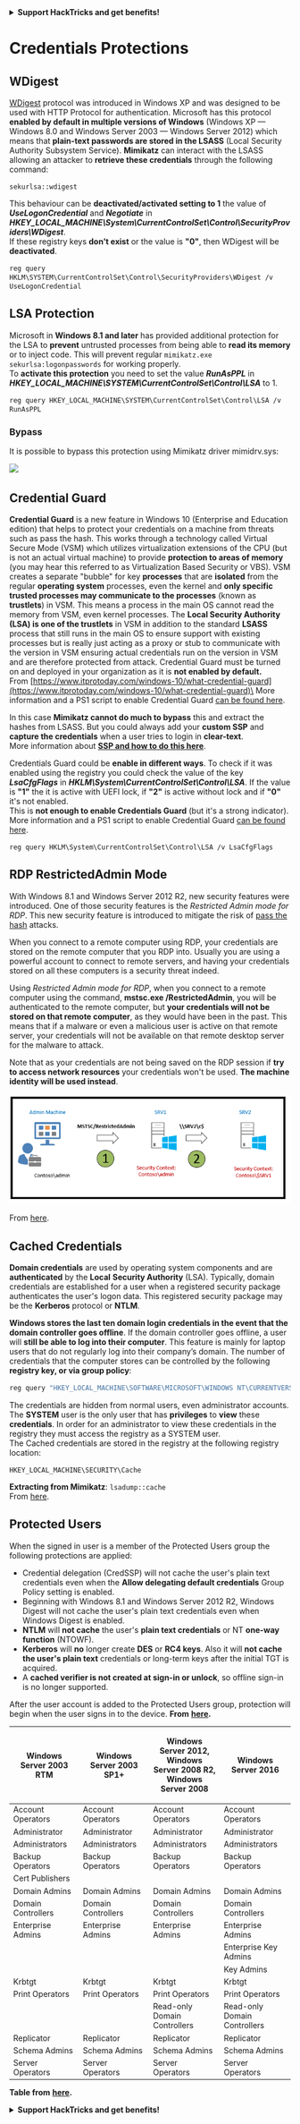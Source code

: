 

<details>

<summary><strong>Support HackTricks and get benefits!</strong></summary>

Do you work in a **cybersecurity company**? Do you want to see your **company advertised in HackTricks**? or do you want to have access the **latest version of the PEASS or download HackTricks in PDF**? Check the [**SUBSCRIPTION PLANS**](https://github.com/sponsors/carlospolop)!

Discover [**The PEASS Family**](https://opensea.io/collection/the-peass-family), our collection of exclusive [**NFTs**](https://opensea.io/collection/the-peass-family)

Get the [**official PEASS & HackTricks swag**](https://peass.creator-spring.com)

**Join the** [**💬**](https://emojipedia.org/speech-balloon/) [**Discord group**](https://discord.gg/hRep4RUj7f) or the [**telegram group**](https://t.me/peass) or **follow** me on **Twitter** [**🐦**](https://github.com/carlospolop/hacktricks/tree/7af18b62b3bdc423e11444677a6a73d4043511e9/\[https:/emojipedia.org/bird/README.md)[**@carlospolopm**](https://twitter.com/carlospolopm)**.**

**Share your hacking tricks submitting PRs to the** [**hacktricks github repo**](https://github.com/carlospolop/hacktricks)**.**

</details>


# Credentials Protections

## WDigest

[WDigest](https://technet.microsoft.com/pt-pt/library/cc778868\(v=ws.10\).aspx?f=255\&MSPPError=-2147217396) protocol was introduced in Windows XP and was designed to be used with HTTP Protocol for authentication. Microsoft has this protocol **enabled by default in multiple versions of Windows** (Windows XP — Windows 8.0 and Windows Server 2003 — Windows Server 2012) which means that **plain-text passwords are stored in the LSASS** (Local Security Authority Subsystem Service). **Mimikatz** can interact with the LSASS allowing an attacker to **retrieve these credentials** through the following command:

```
sekurlsa::wdigest
```

This behaviour can be **deactivated/activated setting to 1** the value of _**UseLogonCredential**_ and _**Negotiate**_ in _**HKEY\_LOCAL\_MACHINE\System\CurrentControlSet\Control\SecurityProviders\WDigest**_.\
If these registry keys **don't exist** or the value is **"0"**, then WDigest will be **deactivated**.

```
reg query HKLM\SYSTEM\CurrentControlSet\Control\SecurityProviders\WDigest /v UseLogonCredential
```

## LSA Protection

Microsoft in **Windows 8.1 and later** has provided additional protection for the LSA to **prevent** untrusted processes from being able to **read its memory** or to inject code. This will prevent regular `mimikatz.exe sekurlsa:logonpasswords` for working properly.\
To **activate this protection** you need to set the value _**RunAsPPL**_ in _**HKEY\_LOCAL\_MACHINE\SYSTEM\CurrentControlSet\Control\LSA**_ to 1.

```
reg query HKEY_LOCAL_MACHINE\SYSTEM\CurrentControlSet\Control\LSA /v RunAsPPL
```

### Bypass

It is possible to bypass this protection using Mimikatz driver mimidrv.sys:

![](../../.gitbook/assets/mimidrv.png)

## Credential Guard

**Credential Guard** is a new feature in Windows 10 (Enterprise and Education edition) that helps to protect your credentials on a machine from threats such as pass the hash. This works through a technology called Virtual Secure Mode (VSM) which utilizes virtualization extensions of the CPU (but is not an actual virtual machine) to provide **protection to areas of memory** (you may hear this referred to as Virtualization Based Security or VBS). VSM creates a separate "bubble" for key **processes** that are **isolated** from the regular **operating system** processes, even the kernel and **only specific trusted processes may communicate to the processes** (known as **trustlets**) in VSM. This means a process in the main OS cannot read the memory from VSM, even kernel processes. The **Local Security Authority (LSA) is one of the trustlets** in VSM in addition to the standard **LSASS** process that still runs in the main OS to ensure support with existing processes but is really just acting as a proxy or stub to communicate with the version in VSM ensuring actual credentials run on the version in VSM and are therefore protected from attack. Credential Guard must be turned on and deployed in your organization as it is **not enabled by default.**\
From [https://www.itprotoday.com/windows-10/what-credential-guard](https://www.itprotoday.com/windows-10/what-credential-guard)\
More information and a PS1 script to enable Credential Guard [can be found here](https://docs.microsoft.com/en-us/windows/security/identity-protection/credential-guard/credential-guard-manage).

In this case **Mimikatz cannot do much to bypass** this and extract the hashes from LSASS. But you could always add your **custom SSP** and **capture the credentials** when a user tries to login in **clear-text**.\
More information about [**SSP and how to do this here**](../active-directory-methodology/custom-ssp.md).

Credentials Guard could be **enable in different ways**. To check if it was enabled using the registry you could check the value of the key _**LsaCfgFlags**_ in _**HKLM\System\CurrentControlSet\Control\LSA**_. If the value is **"1"** the it is active with UEFI lock, if **"2"** is active without lock and if **"0"** it's not enabled.\
This is **not enough to enable Credentials Guard** (but it's a strong indicator).\
More information and a PS1 script to enable Credential Guard [can be found here](https://docs.microsoft.com/en-us/windows/security/identity-protection/credential-guard/credential-guard-manage).

```
reg query HKLM\System\CurrentControlSet\Control\LSA /v LsaCfgFlags
```

## RDP RestrictedAdmin Mode

With Windows 8.1 and Windows Server 2012 R2, new security features were introduced. One of those security features is the _Restricted Admin mode for RDP_. This new security feature is introduced to mitigate the risk of [pass the hash](https://blog.ahasayen.com/pass-the-hash/) attacks.

When you connect to a remote computer using RDP, your credentials are stored on the remote computer that you RDP into. Usually you are using a powerful account to connect to remote servers, and having your credentials stored on all these computers is a security threat indeed.

Using _Restricted Admin mode for RDP_, when you connect to a remote computer using the command, **mstsc.exe /RestrictedAdmin**, you will be authenticated to the remote computer, but **your credentials will not be stored on that remote computer**, as they would have been in the past. This means that if a malware or even a malicious user is active on that remote server, your credentials will not be available on that remote desktop server for the malware to attack.

Note that as your credentials are not being saved on the RDP session if **try to access network resources** your credentials won't be used. **The machine identity will be used instead**.

![](../../.gitbook/assets/RAM.png)

From [here](https://blog.ahasayen.com/restricted-admin-mode-for-rdp/).

## Cached Credentials

**Domain credentials** are used by operating system components and are **authenticated** by the **Local** **Security Authority** (LSA). Typically, domain credentials are established for a user when a registered security package authenticates the user's logon data. This registered security package may be the **Kerberos** protocol or **NTLM**.

**Windows stores the last ten domain login credentials in the event that the domain controller goes offline**. If the domain controller goes offline, a user will **still be able to log into their computer**. This feature is mainly for laptop users that do not regularly log into their company’s domain. The number of credentials that the computer stores can be controlled by the following **registry key, or via group policy**:

```bash
reg query "HKEY_LOCAL_MACHINE\SOFTWARE\MICROSOFT\WINDOWS NT\CURRENTVERSION\WINLOGON" /v CACHEDLOGONSCOUNT
```

The credentials are hidden from normal users, even administrator accounts. The **SYSTEM** user is the only user that has **privileges** to **view** these **credentials**. In order for an administrator to view these credentials in the registry they must access the registry as a SYSTEM user.\
The Cached credentials are stored in the registry at the following registry location:

```
HKEY_LOCAL_MACHINE\SECURITY\Cache
```

**Extracting from Mimikatz**: `lsadump::cache`\
From [here](http://juggernaut.wikidot.com/cached-credentials).

## Protected Users

When the signed in user is a member of the Protected Users group the following protections are applied:

* Credential delegation (CredSSP) will not cache the user's plain text credentials even when the **Allow delegating default credentials** Group Policy setting is enabled.
* Beginning with Windows 8.1 and Windows Server 2012 R2, Windows Digest will not cache the user's plain text credentials even when Windows Digest is enabled.
* **NTLM** will **not cache** the user's **plain text credentials** or NT **one-way function** (NTOWF).
* **Kerberos** will **no** longer create **DES** or **RC4 keys**. Also it will **not cache the user's plain text** credentials or long-term keys after the initial TGT is acquired.
* A **cached verifier is not created at sign-in or unlock**, so offline sign-in is no longer supported.

After the user account is added to the Protected Users group, protection will begin when the user signs in to the device. **From** [**here**](https://docs.microsoft.com/en-us/windows-server/security/credentials-protection-and-management/protected-users-security-group)**.**

| Windows Server 2003 RTM | Windows Server 2003 SP1+ | <p>Windows Server 2012,<br>Windows Server 2008 R2,<br>Windows Server 2008</p> | Windows Server 2016          |
| ----------------------- | ------------------------ | ----------------------------------------------------------------------------- | ---------------------------- |
| Account Operators       | Account Operators        | Account Operators                                                             | Account Operators            |
| Administrator           | Administrator            | Administrator                                                                 | Administrator                |
| Administrators          | Administrators           | Administrators                                                                | Administrators               |
| Backup Operators        | Backup Operators         | Backup Operators                                                              | Backup Operators             |
| Cert Publishers         |                          |                                                                               |                              |
| Domain Admins           | Domain Admins            | Domain Admins                                                                 | Domain Admins                |
| Domain Controllers      | Domain Controllers       | Domain Controllers                                                            | Domain Controllers           |
| Enterprise Admins       | Enterprise Admins        | Enterprise Admins                                                             | Enterprise Admins            |
|                         |                          |                                                                               | Enterprise Key Admins        |
|                         |                          |                                                                               | Key Admins                   |
| Krbtgt                  | Krbtgt                   | Krbtgt                                                                        | Krbtgt                       |
| Print Operators         | Print Operators          | Print Operators                                                               | Print Operators              |
|                         |                          | Read-only Domain Controllers                                                  | Read-only Domain Controllers |
| Replicator              | Replicator               | Replicator                                                                    | Replicator                   |
| Schema Admins           | Schema Admins            | Schema Admins                                                                 | Schema Admins                |
| Server Operators        | Server Operators         | Server Operators                                                              | Server Operators             |

**Table from** [**here**](https://docs.microsoft.com/en-us/windows-server/identity/ad-ds/plan/security-best-practices/appendix-c--protected-accounts-and-groups-in-active-directory)**.**


<details>

<summary><strong>Support HackTricks and get benefits!</strong></summary>

Do you work in a **cybersecurity company**? Do you want to see your **company advertised in HackTricks**? or do you want to have access the **latest version of the PEASS or download HackTricks in PDF**? Check the [**SUBSCRIPTION PLANS**](https://github.com/sponsors/carlospolop)!

Discover [**The PEASS Family**](https://opensea.io/collection/the-peass-family), our collection of exclusive [**NFTs**](https://opensea.io/collection/the-peass-family)

Get the [**official PEASS & HackTricks swag**](https://peass.creator-spring.com)

**Join the** [**💬**](https://emojipedia.org/speech-balloon/) [**Discord group**](https://discord.gg/hRep4RUj7f) or the [**telegram group**](https://t.me/peass) or **follow** me on **Twitter** [**🐦**](https://github.com/carlospolop/hacktricks/tree/7af18b62b3bdc423e11444677a6a73d4043511e9/\[https:/emojipedia.org/bird/README.md)[**@carlospolopm**](https://twitter.com/carlospolopm)**.**

**Share your hacking tricks submitting PRs to the** [**hacktricks github repo**](https://github.com/carlospolop/hacktricks)**.**

</details>


